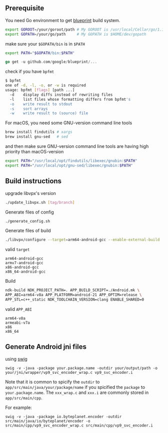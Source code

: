 ## Prerequisite
You need Go environment to get [blueprint](https://github.com/google/blueprint) build system.

```bash
export GOROOT=/your/goroot/path # My GOROOT is /usr/local/Cellar/go/1.15/libexec
export GOPATH=/your/go/path     # My GOPATH is $HOME/dev/gopath
```


make sure your `$GOPATH/bin` is in `$PATH`
```bash
export PATH="$GOPATH/bin:$PATH"
```

```go
go get -u github.com/google/blueprint/...
```

check if you have `bpfmt`
```bash
$ bpfmt
one of -d, -l, -o, or -w is required
usage: bpfmt [flags] [path ...]
  -d	display diffs instead of rewriting files
  -l	list files whose formatting differs from bpfmt's
  -o	write result to stdout
  -s	sort arrays
  -w	write result to (source) file
```


For macOS, you need some GNU-version command line tools

```bash
brew install findutils # xargs
brew install gnu-sed   # sed
```

and then make sure GNU-version command line tools are having high priority than macOS-version

```bash
export PATH="/usr/local/opt/findutils/libexec/gnubin:$PATH"
export PATH="/usr/local/opt/gnu-sed/libexec/gnubin:$PATH"
```

## Build instructions
upgrade libvpx's version
```bash
./update_libvpx.sh [tag/branch]
```

Generate files of config
```bash
./generate_config.sh
```

Generate files of build
```bash
./libvpx/configure --target=arm64-android-gcc --enable-external-build
```

valid `target`
```
arm64-android-gcc      
armv7-android-gcc
x86-android-gcc
x86_64-android-gcc
```


Build
```bash
ndk-build NDK_PROJECT_PATH=. APP_BUILD_SCRIPT=./Android.mk \
APP_ABI=arm64-v8a APP_PLATFORM=android-21 APP_OPTIM=release \
APP_STL=c++_static NDK_TOOLCHAIN_VERSION=clang ENABLE_SHARED=0
```

valid `APP_ABI`

```
arm64-v8a
armeabi-v7a
x86
x86_64
```

## Generate Android jni files

using [swig](http://www.swig.org/)
```
swig -v -java -package your.package.name -outdir your/output/path -o your/jni/wrapper/vp9_svc_encoder_wrap.c vp9_svc_encoder.i
```

Note that it is common to spicify the `outdir` to `app/src/main/java/your/package/name` if you spicified the `package` to `your.package.name`.
The `xxx_wrap.c` and `xxx.i` are commonly stored in `app/src/main/cpp`.

For example:
```
swig -v -java -package io.byteplanet.encoder -outdir src/main/java/io/byteplanet/encoder -o src/main/cpp/vp9_svc_encoder_wrap.c src/main/cpp/vp9_svc_encoder.i
```
